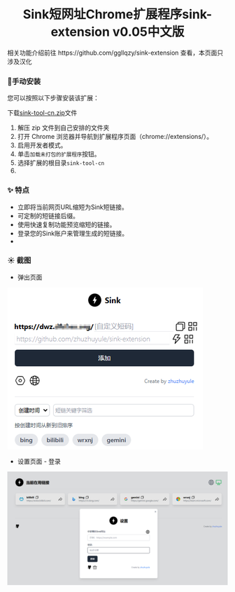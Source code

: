 <h1 align="center">Sink短网址Chrome扩展程序sink-extension v0.05中文版</h1>
相关功能介绍前往 https://github.com/ggllqzy/sink-extension 查看，本页面只涉及汉化

### 🚀手动安装
您可以按照以下步骤安装该扩展：

下载[sink-tool-cn.zip](https://github.com/aabacada/sink-extension-cn/releases/tag/v0.0.5-cn)文件
1. 解压 zip 文件到自己安排的文件夹
2. 打开 Chrome 浏览器并导航到扩展程序页面（chrome://extensions/）。
3. 启用开发者模式。
4. 单击`加载未打包的扩展程序`按钮。
5. 选择扩展的根目录`sink-tool-cn`
6. 

### ✨ 特点
* 立即将当前网页URL缩短为Sink短链接。
* 可定制的短链接后缀。
* 使用快速复制功能预览缩短的链接。
* 登录您的Sink账户来管理生成的短链接。
* 

### ☀️ 截图
* 弹出页面
  
![tanchuang](./doc/tanchuang.png)

* 设置页面 - 登录
  
![shezhi](./doc/shezhi.png)



